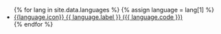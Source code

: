 <ul class="languages">
{% for lang in site.data.languages %}
{% assign language = lang[1] %}
<li><a href="{{site.baseurl}}{{lang[0]}}">{{language.icon}} {{ language.label }} ({{ language.code }})</a></li>
{% endfor %}
</ul>